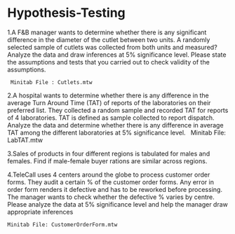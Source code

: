 # Hypothesis-Testing
  1.A F&B manager wants to determine whether there is any significant difference in the diameter of the cutlet between two units. A randomly selected sample of cutlets was collected from both units and measured? Analyze the data and draw inferences at 5% significance level. Please state the assumptions and tests that you carried out to check validity of the assumptions.


     Minitab File : Cutlets.mtw
    
  2.A hospital wants to determine whether there is any difference in the average Turn Around Time (TAT) of reports of the laboratories on their preferred list. They collected a random sample and recorded TAT for reports of 4 laboratories. TAT is defined as sample collected to report dispatch.
  Analyze the data and determine whether there is any difference in average TAT among the different laboratories at 5% significance level.
     Minitab File: LabTAT.mtw


  3.Sales of products in four different regions is tabulated for males and females. Find if male-female buyer rations are similar across regions.

  4.TeleCall uses 4 centers around the globe to process customer order forms. They audit a certain %  of the customer order forms. Any error in order form renders it defective and has to be reworked before processing.  The manager wants to check whether the defective %  varies by centre. Please analyze the data at 5% significance level and help the manager draw appropriate inferences

    Minitab File: CustomerOrderForm.mtw
 
     
